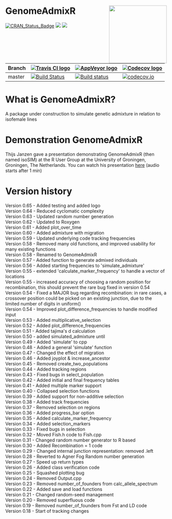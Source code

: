 # GenomeAdmixR  <img src="pics/GenomeAdmixR_2.png" align="right" width="180" />

[![CRAN_Status_Badge](http://www.r-pkg.org/badges/version/GenomeAdmixR)](https://cran.r-project.org/package=GenomeAdmixR)
[![](http://cranlogs.r-pkg.org/badges/grand-total/GenomeAdmixR)](https://cran.r-project.org/package=GenomeAdmixR)
[![](http://cranlogs.r-pkg.org/badges/GenomeAdmixR)](https://cran.r-project.org/package=GenomeAdmixR)

Branch|[![Travis CI logo](pics/TravisCI.png)](https://travis-ci.org)|[![AppVeyor logo](pics/AppVeyor.png)](https://www.appveyor.com)|[![Codecov logo](pics/Codecov.png)](https://www.codecov.io)
---|---|---|---
master|[![Build Status](https://travis-ci.org/thijsjanzen/GenomeAdmixR.svg?branch=master)](https://travis-ci.org/thijsjanzen/GenomeAdmixR)|[![Build status](https://ci.appveyor.com/api/projects/status/vrfuo3dednjl52tr?svg=true)](https://ci.appveyor.com/project/thijsjanzen/genomeadmixr)|[![codecov.io](https://codecov.io/gh/thijsjanzen/GenomeAdmixR/branch/master/graph/badge.svg)](https://codecov.io/gh/thijsjanzen/GenomeAdmixR)

# What is GenomeAdmixR?
A package under construction to simulate genetic admixture in relation to isofemale lines

# Demonstration GenomeAdmixR
Thijs Janzen gave a presentation demonstrating GenomeAdmixR (then named isoSIM) at the R User Group at the University of Groningen, Groningen, The Netherlands. You can watch his presentation [here](https://streaming3.service.rug.nl/p2gplayer/Player.aspx?id=cxbKvM)  (audio starts after 1 min)

# Version history
Version 0.65 - Added testing and added logo <br />
Version 0.64 - Reduced cyclomatic complexity <br />
Version 0.63 - Updated random number generation <br />
Version 0.62 - Updated to Roxygen <br />
Version 0.61 - Added plot_over_time <br />
Version 0.60 - Added admixture with migration <br />
Version 0.59 - Updated underlying code tracking frequencies <br />
Version 0.58 - Removed many old functions, and improved usability for many existing functions <br />
Version 0.58 - Renamed to GenomeAdmixR <br />
Version 0.57 - Added function to generate admixed individuals <br />
Version 0.56 - Added starting frequencies to 'simulate_admixture' <br />
Version 0.55 - extended 'calculate_marker_frequency' to handle a vector of locations <br />
Version 0.55 - increased accuracy of choosing a random position for recombination, this should prevent the rare bug fixed in version 0.54 <br />
Version 0.54 - Fixed a MAJOR bug regarding recombination: in rare cases, a crossover position could be picked on an existing junction, due to the limited number of digits in uniform() <br />
Version 0.54 - Improved plot_difference_frequencies to handle modified input <br />
Version 0.53 - Added multiplicative_selection <br />
Version 0.52 - Added plot_difference_frequencies <br />
Version 0.51 - Added tajima's d calculation <br />
Version 0.50 - added simulated_admixture until <br />
Version 0.49 - Added 'simulate' to cpp <br />
Version 0.48 - Added a general 'simulate' function <br />
Version 0.47 - Changed the effect of migration <br />
Version 0.46 - Added joyplot & increase_ancestor <br />
Version 0.45 - Removed create_two_populations <br />
Version 0.44 - Added tracking regions <br />
Version 0.43 - Fixed bugs in select_population <br />
Version 0.42 - Added initial and final frequency tables <br />
Version 0.41 - Added multiple marker support <br />
Version 0.40 - Collapsed selection functions <br />
Version 0.39 - Added support for non-additive selection <br />
Version 0.38 - Added track frequencies <br />
Version 0.37 - Removed selection on regions <br />
Version 0.36 - Added progress_bar option <br />
Version 0.35 - Added calculate_marker_frequency <br />
Version 0.34 - Added selection_markers <br />
Version 0.33 - Fixed bugs in selection <br />
Version 0.32 - Moved Fish.h code to Fish.cpp <br />
Version 0.31 - Changed random number generator to R based <br />
Version 0.30 - Added Recombination = 1 code <br />
Version 0.29 - Changed internal junction representation: removed .left <br />
Version 0.28 - Reverted to Agner Fog Random number generation <br />
Version 0.27 - Speed up return types <br />
Version 0.26 - Added class verification code <br />
Version 0.25 - Squashed plotting bug <br />
Version 0.24 - Removed Output.cpp <br />
Version 0.23 - Removed number_of_founders from calc_allele_spectrum <br />
Version 0.22 - Added save and load functions <br />
Version 0.21 - Changed random-seed management <br />
Version 0.20 - Removed superfluous code <br />
Version 0.19 - Removed number_of_founders from Fst and LD code <br />
Version 0.18 - Start of tracking changes <br />
